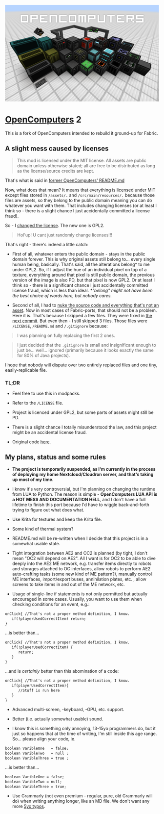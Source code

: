 ![Welcome to OpenComputers](assets/banner.png)

# [OpenComputers](https://github.com/MightyPirates/OpenComputers) 2

This is a fork of OpenComputers intended to rebuild it ground-up for Fabric.

## A slight mess caused by licenses

> This mod is licensed under the MIT license. All assets are public domain unless otherwise stated; all are free to be distributed as long as the license/source credits are kept.

That's what is said in [former OpenComputers' README.md](https://github.com/MightyPirates/OpenComputers/blob/master-MC1.7.10/README.md)

Now, what does that mean? It means that everything is licensed under MIT except files stored in `/assets/.` and `/src/main/resources/.` because those files are assets, so they belong to the public domain meaning you can do whatever you want with them.  That includes changing licenses (or at least I think so - there is a slight chance I just accidentally committed a license fraud).

So - I [changed the license](https://github.com/GuzioMG/OpenComputers/commit/2c3a50c364f2cc3e408500ce086b9caaf13d82f2). The new one is GPL2.

> Hol'up! U cant just randomly change licenses!!!

That's right - there's indeed a little catch:

* First of all, whatever enters the public domain - stays in the public domain forever. This is why original assets still belong to... every single human being, basically. That's said, all the alterations belong* to me under GPL2. So, if I adjust the hue of an individual pixel on top of a texture, everything around that pixel is still public domain, the previous version of the image is also PD, but that pixel is now GPL2. Or at least I think so - there is a significant chance I just accidentally committed license fraud, which is less than ideal. _*"belong" might not have been the best choice of words here, but nobody cares._

* Second of all, I had to [nuke the source code and everything that's not an asset](https://github.com/GuzioMG/OpenComputers/commit/20ca1cbef24ef27c3b73fbc9202b4b6453e02431). Now in most cases of Fabric-ports, that should not be a problem. Here it is. That's because I skipped a few files. They were fixed in [the next commit](https://github.com/GuzioMG/OpenComputers/commit/3d2faf9a7c8d348ded065d36847e3c2712a59de9). But even then - I still skipped 3 files. Those files were `/LICENSE`, `/README.md` and `/.gitignore` because:

> I was planning on fully replacing the first 2 ones.

> I just decided that the `.gitignore` is small and insignificant enough to just be... well... ignored (primarily because it looks exactly the same for 80% of Java projects).

I hope that nobody will dispute over two entirely replaced files and one tiny, easily-replicable file.

### TL;DR

* Feel free to use this in modpacks.

* Refer to the `/LICENSE` file.

* Project is licenced under GPL2, but some parts of assets might still be PD.

* There is a slight chance I totally misunderstood the law, and this project might be an accidental license fraud.

* Original code [here](https://github.com/MightyPirates/OpenComputers).

## My plans, status and some rules

* **The project is temporarily suspended, as I'm currently in the process of deploying my home Nextcloud/Cloudron server, and that's taking up most of my time.**

* I know it's very controversial, but I'm planning on changing the runtime from LUA to Python. The reason is simple - **OpenComputers LUA API is a HOT MESS AND DOCUMENTATION HELL**, and I don't have a full lifetime to finish this port because I'd have to wiggle back-and-forth trying to figure out what does what.

* Use Krita for textures and keep the Krita file.

* Some kind of thermal system?

* README.md will be re-written when I decide that this project is in a somewhat usable state.

* Tight integration between AE2 and OC2 is planned (by tight, I don't mean "OC2 will depend on AE2". All I want is for OC2 to be able to dive deeply into the AE2 ME network, e.g.
 transfer items directly to robots and storages attached to OC interfaces,
 allow robots to perform AE2 auto-crafting tasks (some new kind of ME pattern?),
 manually control ME interfaces, import/export buses, annihilation plates, etc.
, allow screens to take items in and out of the ME network,
 etc.


* Usage of single-line if statements is not only permitted but actually encouraged in some cases. Usually, you want to use them when checking conditions for an event, e.g.:

```
onClick{ //That's not a proper method definition, I know.
   if(!playerUsedCorrectItem) return;
}
```

...is better than...

```
onClick{ //That's not a proper method definition, I know.
   if(!playerUsedCorrectItem) {
      return;
   }
}
```

...and is *certainly* better than this abomination of a code:

```
onClick{ //That's not a proper method definition, I know.
   if(playerUsedCorrectItem){
      //Stuff is run here
   }
}
```

* Advanced multi-screen, -keyboard, -GPU, etc. support.

* Better (i.e. actually somewhat usable) sound.

* I know this is something only annoying, 13-15yo programmers do, but it just so happens that at the time of writing, I'm still inside this age range. So... please align your code, ie.

```
boolean VaribleOne   = false;
boolean VaribleTwo   = null ;
boolean VaribleThree = true ;
```

...is better than...

```
boolean VaribleOne = false;
boolean VaribleTwo = null;
boolean VaribleThree = true;
```

* Use Grammarly (not even premium - regular, pure, old Grammarly will do) when writing anything longer, like an MD file. We don't want any more [5yo typos](https://github.com/MightyPirates/OpenComputers/commit/f74d7d230eac640b080774b6bf8dc02b3cfde30c).
